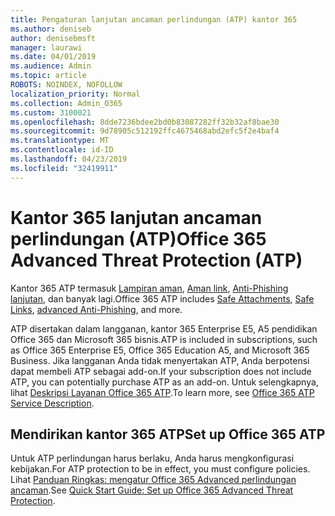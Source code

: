 ```yaml
---
title: Pengaturan lanjutan ancaman perlindungan (ATP) kantor 365
ms.author: deniseb
author: denisebmsft
manager: laurawi
ms.date: 04/01/2019
ms.audience: Admin
ms.topic: article
ROBOTS: NOINDEX, NOFOLLOW
localization_priority: Normal
ms.collection: Admin_O365
ms.custom: 3100021
ms.openlocfilehash: 8dde7236bdee2bd0b83087282ff32b32af8bae30
ms.sourcegitcommit: 9d78905c512192ffc4675468abd2efc5f2e4baf4
ms.translationtype: MT
ms.contentlocale: id-ID
ms.lasthandoff: 04/23/2019
ms.locfileid: "32419911"
---
```

# <a name="office-365-advanced-threat-protection-atp"></a><span data-ttu-id="2158c-102">Kantor 365 lanjutan ancaman perlindungan (ATP)</span><span class="sxs-lookup"><span data-stu-id="2158c-102">Office 365 Advanced Threat Protection (ATP)</span></span>

<span data-ttu-id="2158c-103">Kantor 365 ATP termasuk [Lampiran aman](https://docs.microsoft.com/office365/securitycompliance/atp-safe-attachments), [Aman link](https://docs.microsoft.com/office365/securitycompliance/atp-safe-links), [Anti-Phishing lanjutan](https://docs.microsoft.com/office365/securitycompliance/atp-anti-phishing), dan banyak lagi.</span><span class="sxs-lookup"><span data-stu-id="2158c-103">Office 365 ATP includes [Safe Attachments](https://docs.microsoft.com/office365/securitycompliance/atp-safe-attachments), [Safe Links](https://docs.microsoft.com/office365/securitycompliance/atp-safe-links), [advanced Anti-Phishing](https://docs.microsoft.com/office365/securitycompliance/atp-anti-phishing), and more.</span></span> 

<span data-ttu-id="2158c-104">ATP disertakan dalam langganan, kantor 365 Enterprise E5, A5 pendidikan Office 365 dan Microsoft 365 bisnis.</span><span class="sxs-lookup"><span data-stu-id="2158c-104">ATP is included in subscriptions, such as Office 365 Enterprise E5, Office 365 Education A5, and Microsoft 365 Business.</span></span> <span data-ttu-id="2158c-105">Jika langganan Anda tidak menyertakan ATP, Anda berpotensi dapat membeli ATP sebagai add-on.</span><span class="sxs-lookup"><span data-stu-id="2158c-105">If your subscription does not include ATP, you can potentially purchase ATP as an add-on.</span></span> <span data-ttu-id="2158c-106">Untuk selengkapnya, lihat [Deskripsi Layanan Office 365 ATP](https://docs.microsoft.com/office365/servicedescriptions/office-365-advanced-threat-protection-service-description).</span><span class="sxs-lookup"><span data-stu-id="2158c-106">To learn more, see [Office 365 ATP Service Description](https://docs.microsoft.com/office365/servicedescriptions/office-365-advanced-threat-protection-service-description).</span></span>

## <a name="set-up-office-365-atp"></a><span data-ttu-id="2158c-107">Mendirikan kantor 365 ATP</span><span class="sxs-lookup"><span data-stu-id="2158c-107">Set up Office 365 ATP</span></span>

<span data-ttu-id="2158c-108">Untuk ATP perlindungan harus berlaku, Anda harus mengkonfigurasi kebijakan.</span><span class="sxs-lookup"><span data-stu-id="2158c-108">For ATP protection to be in effect, you must configure policies.</span></span> <span data-ttu-id="2158c-109">Lihat [Panduan Ringkas: mengatur Office 365 Advanced perlindungan ancaman](https://docs.microsoft.com/office365/securitycompliance/checklist-atp-setup).</span><span class="sxs-lookup"><span data-stu-id="2158c-109">See [Quick Start Guide: Set up Office 365 Advanced Threat Protection](https://docs.microsoft.com/office365/securitycompliance/checklist-atp-setup).</span></span>

